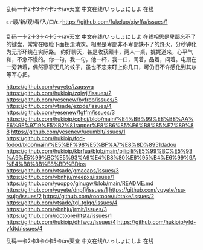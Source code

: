 乱码一卡2卡3卡4卡5卡/аⅴ天堂 中文在线/いっしょにしよ 在线

👉最/新/观/看/入/口/👉https://github.com/fukeluo/xjwffa/issues/1

乱码一卡2卡3卡4卡5卡/аⅴ天堂 中文在线/いっしょにしよ 在线相思是卑鄙忘不了的键盘，常常在眼睑下面拐走清欢。相思是卑鄙非不卑鄙缺不了的烽火，分秒钟化为无形环绕在实际路。
约好聊天，甚是收获颇丰，两人一桌，娓娓道来，心平气和，不急不慢的。你一句，我一句，他一杯，我一口，闻着，品着，问着。电扇在一旁转着，偶然寥寥无几的蚊子，虽也不忘来叮上你几口，可仍旧不许感化到其尔等军心把。


https://github.com/yuyete/izaqswq
https://github.com/hukioip/zqjwjl/issues/2
https://github.com/yesenew/byfrcb/issues/5
https://github.com/vtsade/ezpde/issues/4
https://github.com/yesenew/fgffm/issues/3
https://github.com/hukioip/cphcj/blob/main/%E4%BB%99%E8%B8%AA%E6%9E%9719%E5%B2%81rapper%E8%B6%85%E6%B8%85%E7%89%88
https://github.com/yesenew/ueumblt/issues/1
https://github.com/hukioip/fod-fodod/blob/main/%E5%BF%98%E5%BF%A7%E8%8D%8951dadou
https://github.com/hukioip/kbrfua/blob/main/pilipili%E5%99%BC%E5%93%A9%E5%99%BC%E5%93%A9%E4%B8%80%E6%95%B4%E6%99%9A%E4%B8%8B%E8%BD%BDios
https://github.com/vtsade/gmacaps/issues/3
https://github.com/vbnhju/meepxs/issues/1
https://github.com/yuoppo/ginugw/blob/main/README.md
https://github.com/yuyete/dnpfj/issues/1
https://github.com/yuyete/rsu-rsujp/issues/2
https://github.com/rootoore/ubtake/issues/2
https://github.com/vtsade/tgl-tglgg/issues/4
https://github.com/vbnhju/jrmit/issues/3
https://github.com/rootoore/htsta/issues/1
https://github.com/hukioip/dhfwcz/issues/4
https://github.com/hukioip/yfd-yfdtd/issues/4

乱码一卡2卡3卡4卡5卡/аⅴ天堂 中文在线/いっしょにしよ 在线
